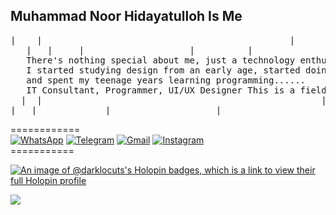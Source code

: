 
## Muhammad Noor Hidayatulloh Is Me
<pre>
|    |                                               |                    |                       |
   |   |     |                    |          |                     |                                       
   There's nothing special about me, just a technology enthusiast and interested in business...
   I started studying design from an early age, started doing business when I was still a student, 
   and spent my teenage years learning programming......
   IT Consultant, Programmer, UI/UX Designer This is a field I like and am passionate about...
  |  |                                                     |                  |                    |                    | |
|   |             |                    |                          |   |  |                                                 |
</pre>

============ <br>
[![WhatsApp](https://img.shields.io/badge/WhatsApp-25D366?style=for-the-badge&logo=whatsapp&logoColor=white)](https://wa.me/6281456140392)
[![Telegram](https://img.shields.io/badge/Telegram-26A5E4?style=for-the-badge&logo=telegram&logoColor=white)](https://www.t.me/darklocuts)
[![Gmail](https://img.shields.io/badge/Gmail-EA4335?style=for-the-badge&logo=gmail&logoColor=white)](mailto:muhammadnoorhidayatulloh@gmail.com.com?subject=github_message)
[![Instagram](https://img.shields.io/badge/Instagram-CA377D?style=for-the-badge&logo=instagram&logoColor=white)](https://www.instagram.com/nr_hda0?r=nametag)
<br>
=========== <br>

[![An image of @darklocuts's Holopin badges, which is a link to view their full Holopin profile](https://holopin.me/darklocuts)](https://holopin.io/@darklocuts)

![](https://komarev.com/ghpvc/?username=DarkLocuts&color=green&label=Views)
